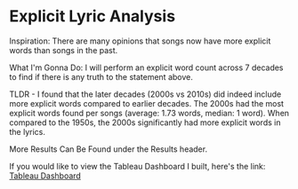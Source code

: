 # Explicit Lyric Analysis

Inspiration: There are many opinions that songs now have more explicit words than songs in the past.

What I'm Gonna Do: I will perform an explicit word count across 7 decades to find if there is any truth to the statement above.

TLDR - I found that the later decades (2000s vs 2010s) did indeed include more explicit words compared to earlier decades. The 2000s had the most explicit words found per songs (average: 1.73 words, median: 1 word). When compared to the 1950s, the 2000s significantly had more explicit words in the lyrics. 

More Results Can Be Found under the Results header. 

If you would like to view the Tableau Dashboard I built, here's the link: [Tableau Dashboard](https://public.tableau.com/app/profile/ceara.glenn/viz/SongsExplicitWordCountByDecade/YTDashboard)
